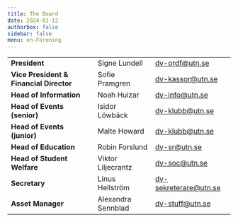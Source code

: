 ```yaml
---
title: The Board
date: 2024-01-12
authorbox: false
sidebar: false
menu: en-Förening
---
```


|    |   |   | 
|---|---|---|
| **President** | Signe Lundell  | dv-ordf@utn.se  | 
| **Vice President & Financial Director** | Sofie Pramgren  | dv-kassor@utn.se  |
| **Head of Information** | Noah Huizar | dv-info@utn.se |
| **Head of Events (senior)** | Isidor Löwbäck | dv-klubb@utn.se |
| **Head of Events (junior)** | Malte Howard | dv-klubb@utn.se |
| **Head of Education** | Robin Forslund | dv-sr@utn.se | 
| **Head of Student Welfare** | Viktor Liljecrantz | dv-soc@utn.se  |
| **Secretary** | Linus Hellström | dv-sekreterare@utn.se |
| **Asset Manager** | Alexandra Sennblad | dv-stuff@utn.se |
